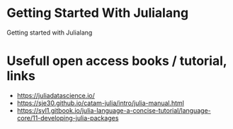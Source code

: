 # Getting Started With Julialang
Getting started with Julialang

# Usefull open access books / tutorial, links


- https://juliadatascience.io/
- https://sje30.github.io/catam-julia/intro/julia-manual.html
- https://syl1.gitbook.io/julia-language-a-concise-tutorial/language-core/11-developing-julia-packages
